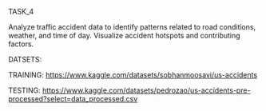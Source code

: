 TASK_4


Analyze traffic accident data to identify patterns related to road conditions, weather, and time of day. Visualize accident hotspots and contributing factors.


DATSETS:

TRAINING:
https://www.kaggle.com/datasets/sobhanmoosavi/us-accidents

TESTING:
https://www.kaggle.com/datasets/pedrozao/us-accidents-pre-processed?select=data_processed.csv

